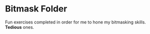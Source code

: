 # Bitmask Folder

Fun exercises completed in order for me to hone my bitmasking skills.
**Tedious** ones.
